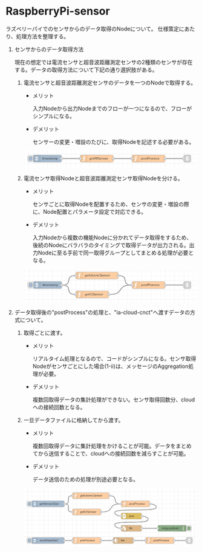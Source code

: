 # RaspberryPi-sensor
ラズベリーパイでのセンサからのデータ取得のNodeについて。
仕様策定にあたり、処理方法を整理する。

1. センサからのデータ取得方法

   現在の想定では電流センサと超音波距離測定センサの2種類のセンサが存在する。データの取得方法について下記の通り選択肢がある。

   1. 電流センサと超音波距離測定センサのデータを一つのNodeで取得する。

      * メリット

        入力Nodeから出力Nodeまでのフローが一つになるので、フローがシンプルになる。

      * デメリット

        センサーの変更・増設のたびに、取得Nodeを記述する必要がある。

      ![getAllSensor](getAllSensor.PNG)

      

   2. 電流センサ取得Nodeと超音波距離測定センサ取得Nodeを分ける。

      * メリット

        センサごとに取得Nodeを配置するため、センサの変更・増設の際に、Node配置とパラメータ設定で対応できる。

      * デメリット

        入力Nodeから複数の機能Nodeに分かれてデータ取得をするため、後続のNodeにバラバラのタイミングで取得データが出力される。出力Nodeに至る手前で同一取得グループとしてまとめる処理が必要となる。

      ![getOneSensor](getOneSensor.PNG)

      

2. データ取得後の"postProcess"の処理と、"ia-cloud-cnct"へ渡すデータの方式について。

   1. 取得ごとに渡す。

      * メリット

        リアルタイム処理となるので、コードがシンプルになる。センサ取得Nodeがセンサごとにした場合(1-ii)は、メッセージのAggregation処理が必要。

      * デメリット

        複数回取得データの集計処理ができない。センサ取得回数分、cloudへの接続回数となる。

   2. 一旦データファイルに格納してから渡す。

      * メリット

        複数回取得データに集計処理をかけることが可能。データをまとめてから送信することで、cloudへの接続回数を減らすことが可能。

      * デメリット

        データ送信のための処理が別途必要となる。

      ![makeDataFile](makeDataFile.PNG)

      

   



